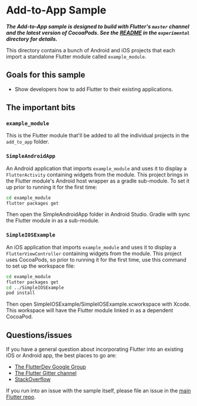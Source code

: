 # Add-to-App Sample

***The Add-to-App sample is designed to build with Flutter's `master` channel
and the latest version of CocoaPods. See the [README](../README.md) in the
`experimental` directory for details.***

This directory contains a bunch of Android and iOS projects that each import
a standalone Flutter module called `example_module`.

## Goals for this sample

* Show developers how to add Flutter to their existing applications.

## The important bits

### `example_module`

This is the Flutter module that'll be added to all the individual projects
in the `add_to_app` folder.

### `SimpleAndroidApp`

An Android application that imports `example_module` and uses it to display
a `FlutterActivity` containing widgets from the module. This project brings
in the Flutter module's Android host wrapper as a gradle sub-module. To set
it up prior to running it for the first time:

```bash
cd example_module
flutter packages get
```

Then open the SimpleAndroidApp folder in Android Studio. Gradle with sync the
Flutter module in as a sub-module.

### `SimpleIOSExample`

An iOS application that imports `example_module` and uses it to display
a `FlutterViewController` containing widgets from the module. This project
uses CocoaPods, so prior to running it for the first time, use this command
to set up the workspace file:

```bash
cd example_module
flutter packages get
cd ../SimpleIOSExample
pod install
```

Then open SimpleIOSExample/SimpleIOSExample.xcworkspace with Xcode. This
workspace will have the Flutter module linked in as a dependent CocoaPod.

## Questions/issues

If you have a general question about incorporating Flutter into an existing
iOS or Android app, the best places to go are:

* [The FlutterDev Google Group](https://groups.google.com/forum/#!forum/flutter-dev)
* [The Flutter Gitter channel](https://gitter.im/flutter/flutter)
* [StackOverflow](https://stackoverflow.com/questions/tagged/flutter)

If you run into an issue with the sample itself, please file an issue
in the [main Flutter repo](https://github.com/flutter/flutter/issues).


